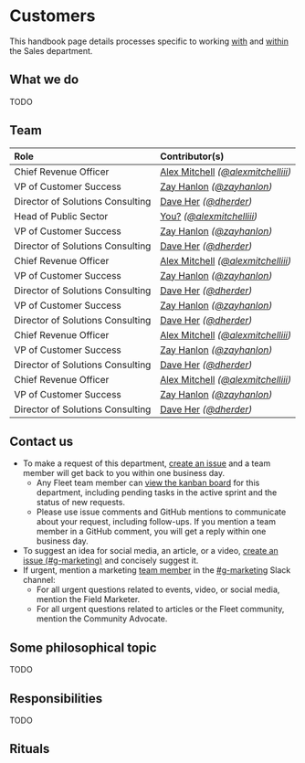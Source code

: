 # Customers

This handbook page details processes specific to working [with](fleetdm.com/handbook/company/customers#contact-us) and [within](fleetdm.com/handbook/company/customers#responsibilities) the Sales department.

## What we do
TODO

## Team
| Role                          | Contributor(s)           |
|:------------------------------|:------------------------------------------------------------------------------------------------------------------------|
| Chief Revenue Officer               | [Alex Mitchell](https://www.linkedin.com/in/alexandercmitchell/) _([@alexmitchelliii](https://github.com/alexmitchelliii))_
| VP of Customer Success              | [Zay Hanlon](https://www.linkedin.com/in/zayhanlon/) _([@zayhanlon](https://github.com/zayhanlon))_
| Director of Solutions Consulting    | [Dave Her](https://www.linkedin.com/in/daveherder/) _([@dherder](https://github.com/dherder))_
| Head of Public Sector               | [You?]() _([@alexmitchelliii](https://github.com/alexmitchelliii))_
| VP of Customer Success              | [Zay Hanlon](https://www.linkedin.com/in/zayhanlon/) _([@zayhanlon](https://github.com/zayhanlon))_
| Director of Solutions Consulting    | [Dave Her](https://www.linkedin.com/in/daveherder/) _([@dherder](https://github.com/dherder))_
| Chief Revenue Officer               | [Alex Mitchell](https://www.linkedin.com/in/alexandercmitchell/) _([@alexmitchelliii](https://github.com/alexmitchelliii))_
| VP of Customer Success              | [Zay Hanlon](https://www.linkedin.com/in/zayhanlon/) _([@zayhanlon](https://github.com/zayhanlon))_
| Director of Solutions Consulting    | [Dave Her](https://www.linkedin.com/in/daveherder/) _([@dherder](https://github.com/dherder))_
| VP of Customer Success              | [Zay Hanlon](https://www.linkedin.com/in/zayhanlon/) _([@zayhanlon](https://github.com/zayhanlon))_
| Director of Solutions Consulting    | [Dave Her](https://www.linkedin.com/in/daveherder/) _([@dherder](https://github.com/dherder))_
| Chief Revenue Officer               | [Alex Mitchell](https://www.linkedin.com/in/alexandercmitchell/) _([@alexmitchelliii](https://github.com/alexmitchelliii))_
| VP of Customer Success              | [Zay Hanlon](https://www.linkedin.com/in/zayhanlon/) _([@zayhanlon](https://github.com/zayhanlon))_
| Director of Solutions Consulting    | [Dave Her](https://www.linkedin.com/in/daveherder/) _([@dherder](https://github.com/dherder))_
| Chief Revenue Officer               | [Alex Mitchell](https://www.linkedin.com/in/alexandercmitchell/) _([@alexmitchelliii](https://github.com/alexmitchelliii))_
| VP of Customer Success              | [Zay Hanlon](https://www.linkedin.com/in/zayhanlon/) _([@zayhanlon](https://github.com/zayhanlon))_
| Director of Solutions Consulting    | [Dave Her](https://www.linkedin.com/in/daveherder/) _([@dherder](https://github.com/dherder))_


## Contact us
- To make a request of this department, [create an issue](https://github.com/fleetdm/confidential/issues/new?assignees=&labels=%23g-marketing&projects=&template=custom-request.md&title=Request%3A+_______________________) and a team member will get back to you within one business day.
  - Any Fleet team member can [view the kanban board](https://app.zenhub.com/workspaces/g-marketing-64e6c8e2d35c7f001a457b7f/board) for this department, including pending tasks in the active sprint and the status of new requests.
  - Please use issue comments and GitHub mentions to communicate about your request, including follow-ups.  If you mention a team member in a GitHub comment, you will get a reply within one business day.
- To suggest an idea for social media, an article, or a video, [create an issue (#g-marketing)](https://github.com/fleetdm/confidential/issues/new?assignees=&labels=%23g-marketing&projects=&template=custom-request.md&title=Request%3A+_______________________) and concisely suggest it.
- If urgent, mention a marketing [team member](#team) in the [#g-marketing](https://fleetdm.slack.com/archives/C01ALP02RB5) Slack channel:
  - For all urgent questions related to events, video, or social media, mention the Field Marketer.
  - For all urgent questions related to articles or the Fleet community, mention the Community Advocate.

## Some philosophical topic
TODO

## Responsibilities
TODO

## Rituals

<rituals :rituals="rituals['handbook/company/sales.rituals.yml']"></rituals>

<meta name="maintainedBy" value="alexmitchelliii">
<meta name="title" value="🐋 Customers">


